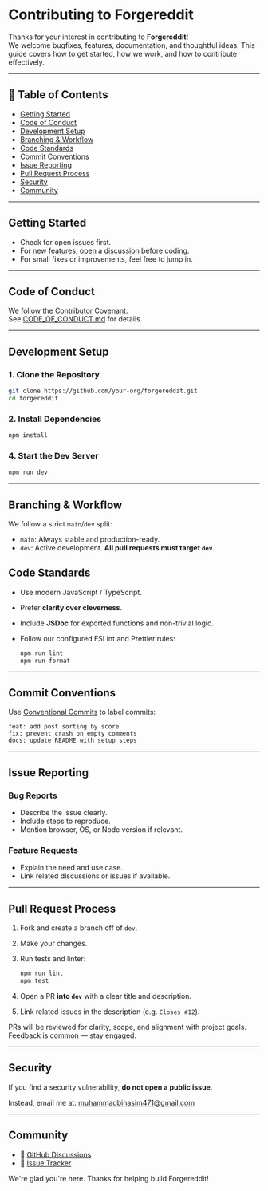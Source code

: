 # Contributing to Forgereddit

Thanks for your interest in contributing to **Forgereddit**!  
We welcome bugfixes, features, documentation, and thoughtful ideas. This guide covers how to get started, how we work, and how to contribute effectively.

---

## 🧭 Table of Contents

- [Getting Started](#getting-started)
- [Code of Conduct](#code-of-conduct)
- [Development Setup](#development-setup)
- [Branching & Workflow](#branching--workflow)
- [Code Standards](#code-standards)
- [Commit Conventions](#commit-conventions)
- [Issue Reporting](#issue-reporting)
- [Pull Request Process](#pull-request-process)
- [Security](#security)
- [Community](#community)

---

## Getting Started

- Check for open issues first.
- For new features, open a [discussion](https://github.com/your-org/forgereddit/discussions) before coding.
- For small fixes or improvements, feel free to jump in.

---

## Code of Conduct

We follow the [Contributor Covenant](https://www.contributor-covenant.org/).  
See [CODE_OF_CONDUCT.md](./CODE_OF_CONDUCT.md) for details.

---

## Development Setup

### 1. Clone the Repository

```bash
git clone https://github.com/your-org/forgereddit.git
cd forgereddit
````

### 2. Install Dependencies

```bash
npm install
```

### 4. Start the Dev Server

```bash
npm run dev
```

---

## Branching & Workflow

We follow a strict `main`/`dev` split:

* `main`: Always stable and production-ready.
* `dev`: Active development. **All pull requests must target `dev`**.

## Code Standards

* Use modern JavaScript / TypeScript.
* Prefer **clarity over cleverness**.
* Include **JSDoc** for exported functions and non-trivial logic.
* Follow our configured ESLint and Prettier rules:

  ```bash
  npm run lint
  npm run format
  ```

---

## Commit Conventions

Use [Conventional Commits](https://www.conventionalcommits.org/en/v1.0.0/) to label commits:

```
feat: add post sorting by score
fix: prevent crash on empty comments
docs: update README with setup steps
```

---

## Issue Reporting

### Bug Reports

* Describe the issue clearly.
* Include steps to reproduce.
* Mention browser, OS, or Node version if relevant.

### Feature Requests

* Explain the need and use case.
* Link related discussions or issues if available.

---

## Pull Request Process

1. Fork and create a branch off of `dev`.
2. Make your changes.
3. Run tests and linter:

   ```bash
   npm run lint
   npm test
   ```
4. Open a PR **into `dev`** with a clear title and description.
5. Link related issues in the description (e.g. `Closes #12`).

PRs will be reviewed for clarity, scope, and alignment with project goals. Feedback is common — stay engaged.

---

## Security

If you find a security vulnerability, **do not open a public issue**.

Instead, email me at: [muhammadbinasim471@gmail.com](mailto:muhammadbinasim471@gmail.com)

---

## Community

* 💬 [GitHub Discussions](https://github.com/your-org/forgereddit/discussions)
* 🐛 [Issue Tracker](https://github.com/your-org/forgereddit/issues)

We're glad you're here. Thanks for helping build Forgereddit!
